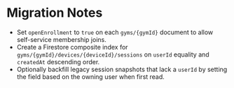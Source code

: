 # Migration Notes

- Set `openEnrollment` to `true` on each `gyms/{gymId}` document to allow self-service membership joins.
- Create a Firestore composite index for `gyms/{gymId}/devices/{deviceId}/sessions` on `userId` equality and `createdAt` descending order.
- Optionally backfill legacy session snapshots that lack a `userId` by setting the field based on the owning user when first read.
